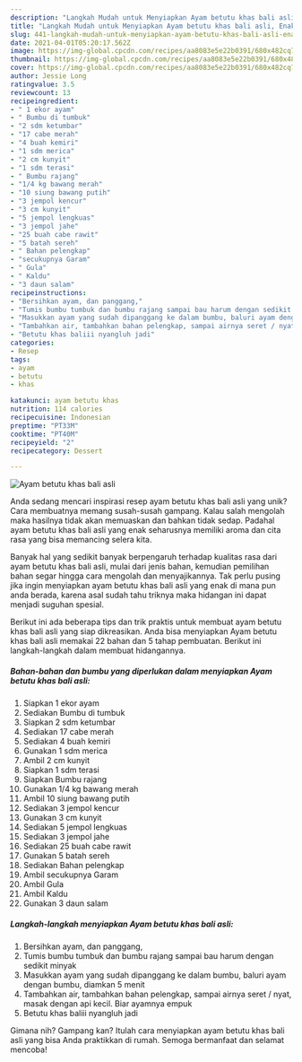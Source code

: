 ```yaml
---
description: "Langkah Mudah untuk Menyiapkan Ayam betutu khas bali asli, Enak Banget"
title: "Langkah Mudah untuk Menyiapkan Ayam betutu khas bali asli, Enak Banget"
slug: 441-langkah-mudah-untuk-menyiapkan-ayam-betutu-khas-bali-asli-enak-banget
date: 2021-04-01T05:20:17.562Z
image: https://img-global.cpcdn.com/recipes/aa8083e5e22b0391/680x482cq70/ayam-betutu-khas-bali-asli-foto-resep-utama.jpg
thumbnail: https://img-global.cpcdn.com/recipes/aa8083e5e22b0391/680x482cq70/ayam-betutu-khas-bali-asli-foto-resep-utama.jpg
cover: https://img-global.cpcdn.com/recipes/aa8083e5e22b0391/680x482cq70/ayam-betutu-khas-bali-asli-foto-resep-utama.jpg
author: Jessie Long
ratingvalue: 3.5
reviewcount: 13
recipeingredient:
- " 1 ekor ayam"
- " Bumbu di tumbuk"
- "2 sdm ketumbar"
- "17 cabe merah"
- "4 buah kemiri"
- "1 sdm merica"
- "2 cm kunyit"
- "1 sdm terasi"
- " Bumbu rajang"
- "1/4 kg bawang merah"
- "10 siung bawang putih"
- "3 jempol kencur"
- "3 cm kunyit"
- "5 jempol lengkuas"
- "3 jempol jahe"
- "25 buah cabe rawit"
- "5 batah sereh"
- " Bahan pelengkap"
- "secukupnya Garam"
- " Gula"
- " Kaldu"
- "3 daun salam"
recipeinstructions:
- "Bersihkan ayam, dan panggang,"
- "Tumis bumbu tumbuk dan bumbu rajang sampai bau harum dengan sedikit minyak"
- "Masukkan ayam yang sudah dipanggang ke dalam bumbu, baluri ayam dengan bumbu, diamkan 5 menit"
- "Tambahkan air, tambahkan bahan pelengkap, sampai airnya seret / nyat, masak dengan api kecil. Biar ayamnya empuk"
- "Betutu khas baliii nyangluh jadi"
categories:
- Resep
tags:
- ayam
- betutu
- khas

katakunci: ayam betutu khas 
nutrition: 114 calories
recipecuisine: Indonesian
preptime: "PT33M"
cooktime: "PT40M"
recipeyield: "2"
recipecategory: Dessert

---
```



![Ayam betutu khas bali asli](https://img-global.cpcdn.com/recipes/aa8083e5e22b0391/680x482cq70/ayam-betutu-khas-bali-asli-foto-resep-utama.jpg)

Anda sedang mencari inspirasi resep ayam betutu khas bali asli yang unik? Cara membuatnya memang susah-susah gampang. Kalau salah mengolah maka hasilnya tidak akan memuaskan dan bahkan tidak sedap. Padahal ayam betutu khas bali asli yang enak seharusnya memiliki aroma dan cita rasa yang bisa memancing selera kita.



Banyak hal yang sedikit banyak berpengaruh terhadap kualitas rasa dari ayam betutu khas bali asli, mulai dari jenis bahan, kemudian pemilihan bahan segar hingga cara mengolah dan menyajikannya. Tak perlu pusing jika ingin menyiapkan ayam betutu khas bali asli yang enak di mana pun anda berada, karena asal sudah tahu triknya maka hidangan ini dapat menjadi suguhan spesial.


Berikut ini ada beberapa tips dan trik praktis untuk membuat ayam betutu khas bali asli yang siap dikreasikan. Anda bisa menyiapkan Ayam betutu khas bali asli memakai 22 bahan dan 5 tahap pembuatan. Berikut ini langkah-langkah dalam membuat hidangannya.

<!--inarticleads1-->

##### Bahan-bahan dan bumbu yang diperlukan dalam menyiapkan Ayam betutu khas bali asli:

1. Siapkan  1 ekor ayam
1. Sediakan  Bumbu di tumbuk
1. Siapkan 2 sdm ketumbar
1. Sediakan 17 cabe merah
1. Sediakan 4 buah kemiri
1. Gunakan 1 sdm merica
1. Ambil 2 cm kunyit
1. Siapkan 1 sdm terasi
1. Siapkan  Bumbu rajang
1. Gunakan 1/4 kg bawang merah
1. Ambil 10 siung bawang putih
1. Sediakan 3 jempol kencur
1. Gunakan 3 cm kunyit
1. Sediakan 5 jempol lengkuas
1. Sediakan 3 jempol jahe
1. Sediakan 25 buah cabe rawit
1. Gunakan 5 batah sereh
1. Sediakan  Bahan pelengkap
1. Ambil secukupnya Garam
1. Ambil  Gula
1. Ambil  Kaldu
1. Gunakan 3 daun salam




<!--inarticleads2-->

##### Langkah-langkah menyiapkan Ayam betutu khas bali asli:

1. Bersihkan ayam, dan panggang,
1. Tumis bumbu tumbuk dan bumbu rajang sampai bau harum dengan sedikit minyak
1. Masukkan ayam yang sudah dipanggang ke dalam bumbu, baluri ayam dengan bumbu, diamkan 5 menit
1. Tambahkan air, tambahkan bahan pelengkap, sampai airnya seret / nyat, masak dengan api kecil. Biar ayamnya empuk
1. Betutu khas baliii nyangluh jadi




Gimana nih? Gampang kan? Itulah cara menyiapkan ayam betutu khas bali asli yang bisa Anda praktikkan di rumah. Semoga bermanfaat dan selamat mencoba!
